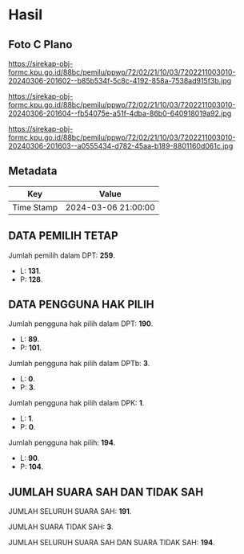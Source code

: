 # Hasil

## Foto C Plano

https://sirekap-obj-formc.kpu.go.id/88bc/pemilu/ppwp/72/02/21/10/03/7202211003010-20240306-201602--b85b534f-5c8c-4192-858a-7538ad915f3b.jpg

https://sirekap-obj-formc.kpu.go.id/88bc/pemilu/ppwp/72/02/21/10/03/7202211003010-20240306-201604--fb54075e-a51f-4dba-86b0-640918019a92.jpg

https://sirekap-obj-formc.kpu.go.id/88bc/pemilu/ppwp/72/02/21/10/03/7202211003010-20240306-201603--a0555434-d782-45aa-b189-8801160d061c.jpg


## Metadata

| Key        | Value               |
| ---------- | ------------------- |
| Time Stamp | 2024-03-06 21:00:00 |


## DATA PEMILIH TETAP

Jumlah pemilih dalam DPT: **259**.
 * L: **131**.
 * P: **128**.

## DATA PENGGUNA HAK PILIH

Jumlah pengguna hak pilih dalam DPT: **190**.
 * L: **89**.
 * P: **101**.

Jumlah pengguna hak pilih dalam DPTb: **3**.
 * L: **0**.
 * P: **3**.

Jumlah pengguna hak pilih dalam DPK: **1**.
 * L: **1**.
 * P: **0**.

Jumlah pengguna hak pilih: **194**.
 * L: **90**.
 * P: **104**.

## JUMLAH SUARA SAH DAN TIDAK SAH

JUMLAH SELURUH SUARA SAH: **191**.

JUMLAH SUARA TIDAK SAH: **3**.

JUMLAH SELURUH SUARA SAH DAN SUARA TIDAK SAH: **194**.


